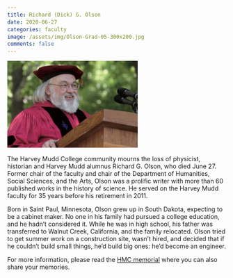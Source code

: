 ```yaml
---
title: Richard (Dick) G. Olson
date: 2020-06-27
categories: faculty
image: /assets/img/Olson-Grad-05-300x200.jpg
comments: false
---
```

![Richard (Dick) G. Olson](/assets/img/Olson-Grad-05-300x200.jpg)

The Harvey Mudd College community mourns the loss of physicist, historian and Harvey Mudd alumnus Richard G. Olson, who died June 27. Former chair of the faculty and chair of the Department of Humanities, Social Sciences, and the Arts, Olson was a prolific writer with more than 60 published works in the history of science. He served on the Harvey Mudd faculty for 35 years before his retirement in 2011.

Born in Saint Paul, Minnesota, Olson grew up in South Dakota, expecting to be a cabinet maker. No one in his family had pursued a college education, and he hadn’t considered it. While he was in high school, his father was transferred to Walnut Creek, California, and the family relocated. Olson tried to get summer work on a construction site, wasn’t hired, and decided that if he couldn’t build small things, he’d build big ones: he’d become an engineer.

For more information, please read the [HMC memorial](https://www.hmc.edu/in-memoriam/richard-g-olson/) where you can also share your memories.

